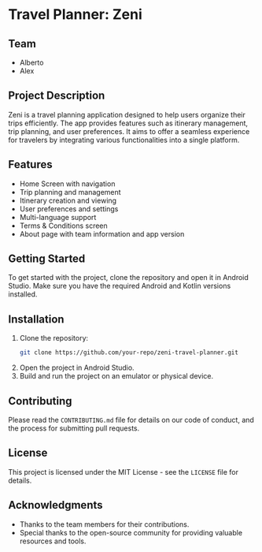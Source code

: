 # Travel Planner: Zeni

## Team
- Alberto
- Alex

## Project Description
Zeni is a travel planning application designed to help users organize their trips efficiently. The app provides features such as itinerary management, trip planning, and user preferences. It aims to offer a seamless experience for travelers by integrating various functionalities into a single platform.

## Features
- Home Screen with navigation
- Trip planning and management
- Itinerary creation and viewing
- User preferences and settings
- Multi-language support
- Terms & Conditions screen 
- About page with team information and app version

## Getting Started
To get started with the project, clone the repository and open it in Android Studio. Make sure you have the required Android and Kotlin versions installed.

## Installation
1. Clone the repository:
    ```sh
    git clone https://github.com/your-repo/zeni-travel-planner.git
    ```
2. Open the project in Android Studio.
3. Build and run the project on an emulator or physical device.

## Contributing
Please read the `CONTRIBUTING.md` file for details on our code of conduct, and the process for submitting pull requests.

## License
This project is licensed under the MIT License - see the `LICENSE` file for details.

## Acknowledgments
- Thanks to the team members for their contributions.
- Special thanks to the open-source community for providing valuable resources and tools.

